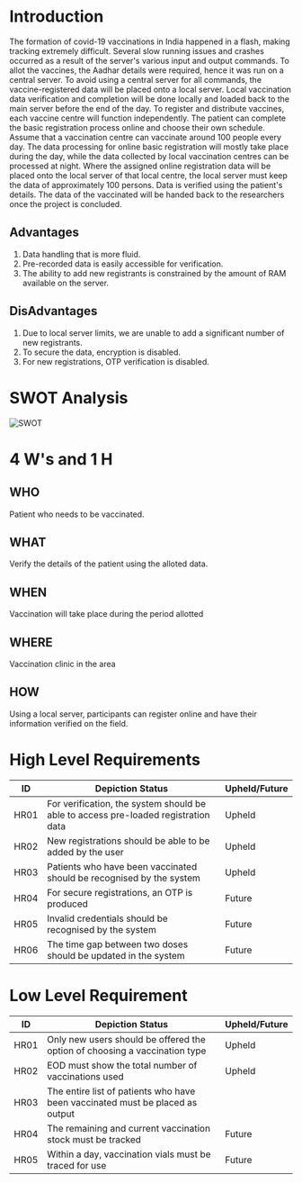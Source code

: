 # Introduction
The formation of covid-19 vaccinations in India happened in a flash, making tracking extremely difficult. Several slow running issues and crashes occurred as a result of the server's various input and output commands. To allot the vaccines, the Aadhar details were required, hence it was run on a central server. To avoid using a central server for all commands, the vaccine-registered data will be placed onto a local server. Local vaccination data verification and completion will be done locally and loaded back to the main server before the end of the day.
To register and distribute vaccines, each vaccine centre will function independently. The patient can complete the basic registration process online and choose their own schedule. Assume that a vaccination centre can vaccinate around 100 people every day. The data processing for online basic registration will mostly take place during the day, while the data collected by local vaccination centres can be processed at night.
Where the assigned online registration data will be placed onto the local server of that local centre, the local server must keep the data of approximately 100 persons. Data is verified using the patient's details. The data of the vaccinated will be handed back to the researchers once the project is concluded.
## Advantages
1. Data handling that is more fluid.
2. Pre-recorded data is easily accessible for verification.
3. The ability to add new registrants is constrained by the amount of RAM available on the server.
## DisAdvantages
1. Due to local server limits, we are unable to add a significant number of new registrants.
2. To secure the data, encryption is disabled.
3. For new registrations, OTP verification is disabled.
# SWOT Analysis
![SWOT](https://user-images.githubusercontent.com/98832333/152694026-3d54d433-03d2-49cb-bda2-fe58af0524af.png)

# 4 W's and 1 H
## WHO
Patient who needs to be vaccinated.
## WHAT
Verify the details of the patient using the alloted data.
## WHEN
Vaccination will take place during the period allotted
## WHERE
Vaccination clinic in the area
## HOW
Using a local server, participants can register online and have their information verified on the field.
# High Level Requirements
 | ID | Depiction Status | Upheld/Future |
 |----| ------------------ | ------------------ |
 | HR01 | For verification, the system should be able to access pre-loaded registration data | Upheld |
 | HR02 | New registrations should be able to be added by the user | Upheld |
 | HR03 | Patients who have been vaccinated should be recognised by the system | Upheld |
 | HR04 | For secure registrations, an OTP is produced | Future |
 | HR05 | Invalid credentials should be recognised by the system | Future |
 | HR06 | The time gap between two doses should be updated in the system | Future |
# Low Level Requirement
 | ID | Depiction Status | Upheld/Future |
 | -- | ---------------- | ------------- |
 | HR01 | Only new users should be offered the option of choosing a vaccination type | Upheld |
 | HR02 | EOD must show the total number of vaccinations used | Upheld |
 | HR03 | The entire list of patients who have been vaccinated must be placed as output |
 | HR04 | The remaining and current vaccination stock must be tracked | Future |
 | HR05 | Within a day, vaccination vials must be traced for use | Future |
